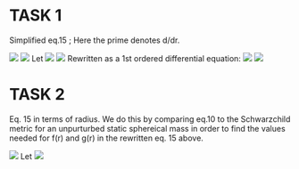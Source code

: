 # TASK 1
Simplified eq.15 ; Here the prime denotes d/dr. 

<img src="https://render.githubusercontent.com/render/math?math=H^{\prime\prime}%2BH^{\prime}f(r)%2BHg(r) =0">
<img src="https://render.githubusercontent.com/render/math?math=\frac{d^{2}H}{dr^{2}}%2B\frac{dH}{dr}f(r)%2BHg(r) =0">
Let <img src="https://render.githubusercontent.com/render/math?math=A=\frac{d}{dr}(B)=\frac{d^{2}H}{dr^{2}}, \qquad B=\frac{dH}{dr}=H^{\prime}"> 
<img src="https://render.githubusercontent.com/render/math?math=\frac{d}{dr}(B)%2BBf(r)%2BHg(r)=0"> 
Rewritten as a 1st ordered differential equation: <img src="https://render.githubusercontent.com/render/math?math=\frac{d}{dr}(B)=-Bf(r)-Hg(r)"> 
<img src="https://render.githubusercontent.com/render/math?math=\frac{d}{dr}(\frac{dH}{dr})=-\frac{dH}{dr}f(r)-Hg(r)"> 

# TASK 2
Eq. 15 in terms of radius. We do this by comparing eq.10 to the Schwarzchild metric for an unpurturbed static sphereical mass in order to find the values needed for f(r) and g(r) in the rewritten eq. 15 above. 

<img src="https://render.githubusercontent.com/render/math?math=\frac{d}{dr}(B)%2BBf(r)%2BHg(r)=0"> 
Let <img src="https://render.githubusercontent.com/render/math?math=-e^=\frac{d}{dr}(B)=\frac{d^{2}H}{dr^{2}}, \qquad B=\frac{dH}{dr}=H^{\prime}"> 
